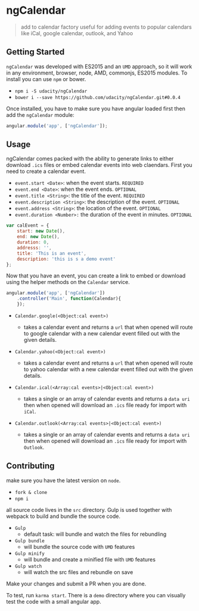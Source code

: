 # ngCalendar

> add to calendar factory useful for adding events to popular calendars
> like iCal, google calendar, outlook, and Yahoo

## Getting Started

`ngCalendar` was developed with ES2015 and an `UMD` approach, so it will work in any environment, browser, node, AMD, commonjs, ES2015 modules. To install you can use `npm` or bower.

* `npm i -S udacity/ngCalendar`
* `bower i --save https://github.com/udacity/ngCalendar.git#0.0.4`

Once installed, you have to make sure you have angular loaded first then add the `ngCalendar` module:
``` javascript
angular.module('app', ['ngCalendar']);
```

## Usage
ngCalendar comes packed with the ability to generate links to either download `.ics` files or embed calendar events into web claendars. First you need to create a calendar event.

* `event.start <Date>`: when the event starts. `REQUIRED`
* `event.end <Date>`: when the event ends. `OPTIONAL`
* `event.title <String>`: the title of the event. `REQUIRED`
* `event.description <String>`: the description of the event. `OPTIONAL`
* `event.address <String>`: the location of the event. `OPTIONAL`
* `event.duration <Number>:` the duration of the event in minutes. `OPTIONAL`

``` javascript
var calEvent = {
    start: new Date(),
    end: new Date(),
    duration: 0,
    addresss: '',
    title: 'This is an event',
    description: 'this is s a demo event'
};
```
Now that you have an event, you can create a link to embed or download using the helper methods on the `Calendar` service.

``` javascript
angular.module('app', ['ngCalendar'])
    .controller('Main', function(Calendar){
    });
```
* `Calendar.google(<Object:cal event>)`
    *   takes a calendar event and returns a `url` that when opened will route to google calendar with a new calendar event filled out with the given details.

* `Calendar.yahoo(<Object:cal event>)`
    * takes a calendar event and returns a `url` that when opened will route to yahoo calendar with a new calendar event filled out with the given details.

* `Calendar.ical(<Array:cal events>|<Object:cal event>)`
    * takes a single or an array of calendar events and returns a `data uri` then when opened will download an `.ics` file ready for import with `iCal`. 

* `Calendar.outlook(<Array:cal events>|<Object:cal event>)`
    * takes a single or an array of calendar events and returns a `data uri` then when opened will download an `.ics` file ready for import with `Outlook`. 


## Contributing
make sure you have the latest version on `node`.
* `fork & clone`
* `npm i`

all source code lives in the `src` directory. Gulp is used together with webpack to build and bundle the source code.
* `Gulp`
    * default task: will bundle and watch the files for rebundling
* `Gulp bundle`
    *   will bundle the source code with `UMD` features
* `Gulp minify`
    *   will bundle and create a minified file with `UMD` features
* `Gulp watch`
    *   will watch the src files and rebundle on save

Make your changes and submit a PR when you are done.

To test, run `karma start`. There is a `demo` directory where you can visually test the code with a small angular app.
